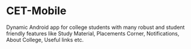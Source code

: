 # CET-Mobile
Dynamic Android app for college students with many robust and student friendly features like Study Material, Placements Corner, Notifications, About College, Useful links etc.

